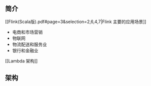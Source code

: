 
## 简介

[[Flink(Scala版).pdf#page=3&selection=2,6,4,7|Flink 主要的应用场景]]
- 电商和市场营销
- 物联网
- 物流配送和服务业
- 银行和金融业

[[Lambda 架构]]


## 架构


